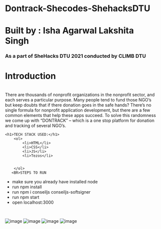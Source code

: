 # Dontrack-Shecodes-ShehacksDTU
# Built by : Isha Agarwal Lakshita Singh 
<h3>As a part of SheHacks DTU 2021 conducted by CLIMB DTU</h3>

<h1>Introduction</h1>  <BR>
There are thousands of nonprofit organizations in the nonprofit sector, and each serves a particular purpose. Many people tend to fund those NGO’s but keep doubts that if there donation goes in the safe hands? 
There’s no single formula for nonprofit application development, but there are a few common elements that help these apps succeed. To solve this randomness we come up with “DONTRACK” – which is a one stop platform for donation and tracking of several NGO’s.
  <BR>
 
    <h1>TECH STACK USED:</h1>
        <ol>
            <li>HTML</li>
            <li>CSS</li>
            <li>JS</li>
            <li>Tezos</li>
            
        
        </ol>
       <BR>STEPS TO RUN
<ul>
  <li>make sure you already have installed node </li>
  <li>run npm install </li>
  <li>run npm i conseiljs conseiljs-softsigner </li>
  <li>run npm start </li>
  <li>open localhost:3000</li>
 </ul>
        <BR>

![image](https://user-images.githubusercontent.com/67590424/114295894-d81dd280-9ac5-11eb-8603-97caca9d21e5.png)
![image](https://user-images.githubusercontent.com/67590424/114295898-e23fd100-9ac5-11eb-9a1a-95fdeb542039.png)
![image](https://user-images.githubusercontent.com/67590424/114295910-ef5cc000-9ac5-11eb-97c6-fab8cc5deeec.png)
![image](https://user-images.githubusercontent.com/67590424/114295916-f84d9180-9ac5-11eb-94e7-7f1baf46dc0f.png)
